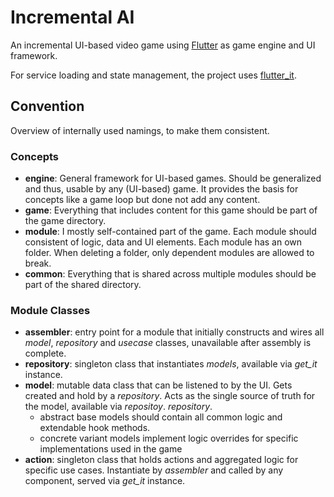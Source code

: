 # Incremental AI

An incremental UI-based video game using [Flutter](https://flutter.dev/) as game engine and UI framework.

For service loading and state management, the project uses [flutter_it](https://flutter-it.dev/).

## Convention

Overview of internally used namings, to make them consistent.

### Concepts

- **engine**: General framework for UI-based games. Should be generalized and thus, usable by any (UI-based) game. It provides the basis for
  concepts
  like a game loop but done not add any content.
- **game**: Everything that includes content for this game should be part of the game directory.
- **module**: I mostly self-contained part of the game. Each module should consistent of logic, data and UI elements. Each module has an own
  folder. When deleting a folder, only dependent modules are allowed to break.
- **common**: Everything that is shared across multiple modules should be part of the shared directory.

### Module Classes

- **assembler**: entry point for a module that initially constructs and wires all *model*, *repository* and *usecase* classes, unavailable
  after assembly is complete.
- **repository**: singleton class that instantiates *models*, available via *get_it* instance.
- **model**: mutable data class that can be listened to by the UI. Gets created and hold by a *repository*. Acts as the single source of
  truth for the model, available via *repositoy*.
  *repository*.
    - abstract base models should contain all common logic and extendable hook methods.
    - concrete variant models implement logic overrides for specific implementations used in the game
- **action**: singleton class that holds actions and aggregated logic for specific use cases. Instantiate by *assembler* and called by any
  component, served via *get_it* instance.